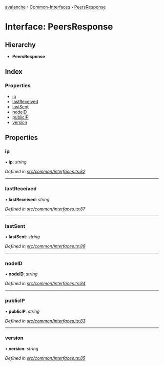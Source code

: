[avalanche](../README.md) › [Common-Interfaces](../modules/common_interfaces.md) › [PeersResponse](common_interfaces.peersresponse.md)

# Interface: PeersResponse

## Hierarchy

* **PeersResponse**

## Index

### Properties

* [ip](common_interfaces.peersresponse.md#ip)
* [lastReceived](common_interfaces.peersresponse.md#lastreceived)
* [lastSent](common_interfaces.peersresponse.md#lastsent)
* [nodeID](common_interfaces.peersresponse.md#nodeid)
* [publicIP](common_interfaces.peersresponse.md#publicip)
* [version](common_interfaces.peersresponse.md#version)

## Properties

###  ip

• **ip**: *string*

*Defined in [src/common/interfaces.ts:82](https://github.com/ava-labs/avalanchejs/blob/9282770/src/common/interfaces.ts#L82)*

___

###  lastReceived

• **lastReceived**: *string*

*Defined in [src/common/interfaces.ts:87](https://github.com/ava-labs/avalanchejs/blob/9282770/src/common/interfaces.ts#L87)*

___

###  lastSent

• **lastSent**: *string*

*Defined in [src/common/interfaces.ts:86](https://github.com/ava-labs/avalanchejs/blob/9282770/src/common/interfaces.ts#L86)*

___

###  nodeID

• **nodeID**: *string*

*Defined in [src/common/interfaces.ts:84](https://github.com/ava-labs/avalanchejs/blob/9282770/src/common/interfaces.ts#L84)*

___

###  publicIP

• **publicIP**: *string*

*Defined in [src/common/interfaces.ts:83](https://github.com/ava-labs/avalanchejs/blob/9282770/src/common/interfaces.ts#L83)*

___

###  version

• **version**: *string*

*Defined in [src/common/interfaces.ts:85](https://github.com/ava-labs/avalanchejs/blob/9282770/src/common/interfaces.ts#L85)*
